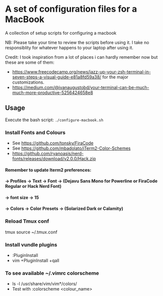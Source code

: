 # A set of configuration files for a MacBook

A collection of setup scripts for configuring a macbook

NB: Please take your time to review the scripts before using it. I take no responsiblity for whatever happens to your laptop after using it.

Credit:
I took inspiration from a lot of places i can hardly remember now but these are some of them:
 - https://www.freecodecamp.org/news/jazz-up-your-zsh-terminal-in-seven-steps-a-visual-guide-e81a8fd59a38/ for the major customizations.
 - https://medium.com/@ivanaugustobd/your-terminal-can-be-much-much-more-productive-5256424658e8

## Usage
Execute the bash script: `./configure-macbook.sh`

### Install Fonts and Colours
- See https://github.com/tonsky/FiraCode
- See https://github.com/mbadolato/iTerm2-Color-Schemes
- https://github.com/ryanoasis/nerd-fonts/releases/download/v2.0.0/Hack.zip

#### Remember to update Iterm2 preferences:
#### -> Profiles -> Text -> Font -> (Dejavu Sans Mono for Powerline or FiraCode Regular or Hack Nerd Font)
####                             -> font size -> 15
####             -> Colors -> Color Presets -> (Solarized Dark or Calamity)

### Reload Tmux conf
tmux source ~/.tmux.conf

### Install vundle plugins
- :PluginInstall
- vim +PluginInstall +qall

### To see available ~/.vimrc colorscheme
- ls -l /usr/share/vim/vim*/colors/
- Test with :colorscheme <colour_name>
